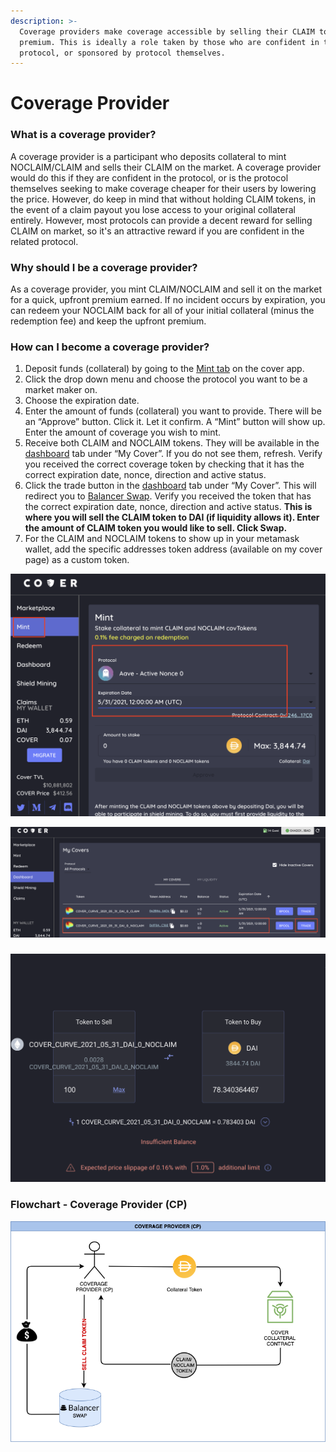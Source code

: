 ```yaml
---
description: >-
  Coverage providers make coverage accessible by selling their CLAIM to earn a
  premium. This is ideally a role taken by those who are confident in the
  protocol, or sponsored by protocol themselves.
---
```


# Coverage Provider

### What is a coverage provider?

A coverage provider is a participant who deposits collateral to mint NOCLAIM/CLAIM and sells their CLAIM on the market. A coverage provider would do this if they are confident in the protocol, or is the protocol themselves seeking to make coverage cheaper for their users by lowering the price. However, do keep in mind that without holding CLAIM tokens, in the event of a claim payout you lose access to your original collateral entirely. However, most protocols can provide a decent reward for selling CLAIM on market, so it's an attractive reward if you are confident in the related protocol. 

### Why should I be a coverage provider?

As a coverage provider, you mint CLAIM/NOCLAIM and sell it on the market for a quick, upfront premium earned. If no incident occurs by expiration, you can redeem your NOCLAIM back for all of your initial collateral \(minus the redemption fee\) and keep the upfront premium. 

### How can I become a coverage provider?

1. Deposit funds \(collateral\) by going to the [Mint tab](https://app.coverprotocol.com/app/mint) on the cover app.
2. Click the drop down menu and choose the protocol you want to be a market maker on.
3. Choose the expiration date.
4. Enter the amount of funds \(collateral\) you want to provide. There will be an “Approve” button. Click it. Let it confirm. A “Mint” button will show up. Enter the amount of coverage you wish to mint.
5. Receive both CLAIM and NOCLAIM tokens. They will be available in the [dashboard](https://app.coverprotocol.com/app/dashboard) tab under “My Cover”. If you do not see them, refresh. Verify you received the correct coverage token by checking that it has the correct expiration date, nonce, direction and active status.
6. Click the trade button in the [dashboard](https://app.coverprotocol.com/app/dashboard) tab under “My Cover”. This will redirect you to [Balancer Swap](https://balancer.exchange/#/swap). Verify you received the token that has the correct expiration date, nonce, direction and active status. **This is where you will sell the CLAIM token to DAI \(if liquidity allows it\). Enter the amount of CLAIM token you would like to sell. Click Swap.** 
7. For the CLAIM and NOCLAIM tokens to show up in your metamask wallet, add the specific addresses token address \(available on my cover page\) as a custom token.

![](../.gitbook/assets/screen-shot-2020-12-02-at-10.47.59-pm.png)

![](../.gitbook/assets/screen-shot-2020-12-02-at-10.51.00-pm.png)

###  

![](../.gitbook/assets/screen-shot-2020-12-02-at-10.54.41-pm.png)

###                                     Flowchart - Coverage Provider \(CP\)

![](../.gitbook/assets/2.png)

